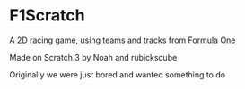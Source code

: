 # F1Scratch
A 2D racing game, using teams and tracks from Formula One

Made on Scratch 3 by Noah and rubickscube

Originally we were just bored and wanted something to do
